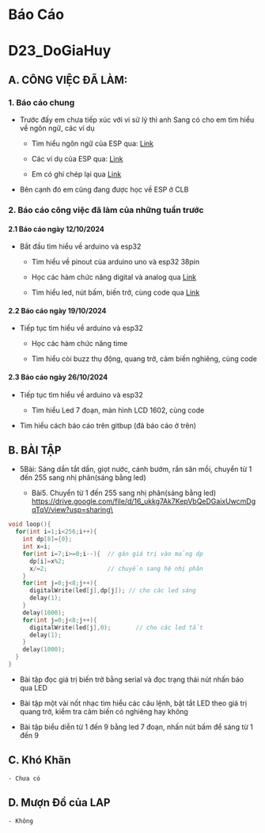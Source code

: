# Báo Cáo

# D23_DoGiaHuy

## A. CÔNG VIỆC ĐÃ LÀM:

### 1. Báo cáo chung

- Trước đấy em chưa tiếp xúc với vi sử lý thì anh Sang có cho em tìm hiểu về ngôn ngữ, các ví dụ

	+ Tìm hiểu ngôn ngữ của ESP qua: [Link](https://docs.arduino.cc/language-reference/)
	
	+ Các ví dụ của ESP qua: [Link](https://wiki-content.arduino.cc/en/Tutorial/BuiltInExamples)
	
	+ Em có ghi chép lại qua [Link](https://docs.google.com/document/d/1sSXAhn731Ds_lqACL0Tv5UjbToF_tf_ileaAPmiWsms/edit?tab=t.0#heading=h.dh0lm8h6g3js)
	
- Bên cạnh đó em cũng đang được học về ESP ở CLB
	

### 2. Báo cáo công việc đã làm của những tuần trước

#### 2.1 Báo cáo ngày 12/10/2024

- Bắt đầu tìm hiểu về arduino và esp32

	+ Tìm hiểu về pinout của arduino uno và esp32 38pin

	+ Học các hàm chức năng digital và analog qua [Link](https://docs.arduino.cc/language-reference/en/functions/digital-io/digitalread/)

	+ Tìm hiểu led, nút bấm, biến trở, cùng code qua [Link](https://nshopvn.com/blog/tai-lieu-arduino-starter-kit-2021/#den-led)

#### 2.2 Báo cáo ngày 19/10/2024

- Tiếp tục tìm hiểu về arduino và esp32

	+ Học các hàm chức năng time

	+ Tìm hiểu còi buzz thụ động, quang trở, cảm biến nghiêng, cùng code

#### 2.3 Báo cáo ngày 26/10/2024

- Tiếp tục tìm hiểu về arduino và esp32

	+ Tìm hiểu Led 7 đoạn, màn hình LCD 1602, cùng code

- Tìm hiểu cách báo cáo trên gitbup (đã báo cáo ở trên)

		
## B. BÀI TẬP

- 5Bài: Sáng dần tắt dần, giọt nước, cánh bướm, rắn săn mồi, chuyển từ 1 đến 255 sang nhị phân(sáng bằng led)

	+ Bài5. Chuyển từ 1 đến 255 sang nhị phân(sáng bằng led)
https://drive.google.com/file/d/16_ukkg7Ak7KepVbQeDGaixUwcmDgqTqV/view?usp=sharing\

```cpp
void loop(){
  for(int i=1;i<256;i++){ 
	int dp[8]={0};
	int x=i;
	for(int i=7;i>=0;i--){  // gán giá trị vào mảng dp
	  dp[i]=x%2;
	  x/=2;					// chuyển sang hệ nhị phân
	}
	for(int j=0;j<8;j++){
	  digitalWrite(led[j],dp[j]); // cho các led sáng
	  delay(1);
	}
	delay(1000);
	for(int j=0;j<8;j++){
	  digitalWrite(led[j],0);		// cho các led tắt
	  delay(1);
	}
	delay(1000);
  }
}
```
- Bài tập đọc giá trị biến trở bằng serial và đọc trạng thái nút nhấn báo qua LED

- Bài tập một vài nốt nhạc tìm hiểu các câu lệnh, bật tắt LED theo giá trị quang trở, kiểm tra cảm biến có nghiêng hay không

- Bài tập biểu diễn từ 1 đến 9 bằng led 7 đoạn, nhấn nút bấm để sáng từ 1 đến 9

## C. Khó Khăn
	- Chưa có

## D. Mượn Đồ của LAP
	- Không

